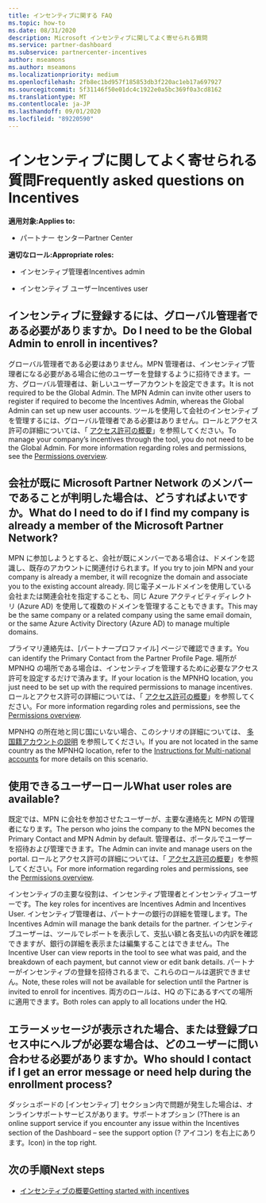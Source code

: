```yaml
---
title: インセンティブに関する FAQ
ms.topic: how-to
ms.date: 08/31/2020
description: Microsoft インセンティブに関してよく寄せられる質問
ms.service: partner-dashboard
ms.subservice: partnercenter-incentives
author: mseamons
ms.author: mseamons
ms.localizationpriority: medium
ms.openlocfilehash: 2fb8ec1bd957f185853db3f220ac1eb17a697927
ms.sourcegitcommit: 5f31146f50e01dc4c1922e0a5bc369f0a3cd8162
ms.translationtype: MT
ms.contentlocale: ja-JP
ms.lasthandoff: 09/01/2020
ms.locfileid: "89220590"
---
```

# <a name="frequently-asked-questions-on-incentives"></a><span data-ttu-id="ede12-103">インセンティブに関してよく寄せられる質問</span><span class="sxs-lookup"><span data-stu-id="ede12-103">Frequently asked questions on Incentives</span></span>

<span data-ttu-id="ede12-104">**適用対象:**</span><span class="sxs-lookup"><span data-stu-id="ede12-104">**Applies to:**</span></span>

- <span data-ttu-id="ede12-105">パートナー センター</span><span class="sxs-lookup"><span data-stu-id="ede12-105">Partner Center</span></span>

<span data-ttu-id="ede12-106">**適切なロール:**</span><span class="sxs-lookup"><span data-stu-id="ede12-106">**Appropriate roles:**</span></span>

- <span data-ttu-id="ede12-107">インセンティブ管理者</span><span class="sxs-lookup"><span data-stu-id="ede12-107">Incentives admin</span></span>

- <span data-ttu-id="ede12-108">インセンティブ ユーザー</span><span class="sxs-lookup"><span data-stu-id="ede12-108">Incentives user</span></span>

## <a name="do-i-need-to-be-the-global-admin-to-enroll-in-incentives"></a><span data-ttu-id="ede12-109">インセンティブに登録するには、グローバル管理者である必要がありますか。</span><span class="sxs-lookup"><span data-stu-id="ede12-109">Do I need to be the Global Admin to enroll in incentives?</span></span>

<span data-ttu-id="ede12-110">グローバル管理者である必要はありません。MPN 管理者は、インセンティブ管理者になる必要がある場合に他のユーザーを登録するように招待できます。一方、グローバル管理者は、新しいユーザーアカウントを設定できます。</span><span class="sxs-lookup"><span data-stu-id="ede12-110">It is not required to be the Global Admin. The MPN Admin can invite other users to register if required to become the Incentives Admin, whereas the Global Admin can set up new user accounts.</span></span> <span data-ttu-id="ede12-111">ツールを使用して会社のインセンティブを管理するには、グローバル管理者である必要はありません。ロールとアクセス許可の詳細については、「 [アクセス許可の概要](permissions-overview.md)」を参照してください。</span><span class="sxs-lookup"><span data-stu-id="ede12-111">To manage your company’s incentives through the tool, you do not need to be the Global Admin. For more information regarding roles and permissions, see the [Permissions overview](permissions-overview.md).</span></span>

## <a name="what-do-i-need-to-do-if-i-find-my-company-is-already-a-member-of-the-microsoft-partner-network"></a><span data-ttu-id="ede12-112">会社が既に Microsoft Partner Network のメンバーであることが判明した場合は、どうすればよいですか。</span><span class="sxs-lookup"><span data-stu-id="ede12-112">What do I need to do if I find my company is already a member of the Microsoft Partner Network?</span></span>

<span data-ttu-id="ede12-113">MPN に参加しようとすると、会社が既にメンバーである場合は、ドメインを認識し、既存のアカウントに関連付けられます。</span><span class="sxs-lookup"><span data-stu-id="ede12-113">If you try to join MPN and your company is already a member, it will recognize the domain and associate you to the existing account already.</span></span> <span data-ttu-id="ede12-114">同じ電子メールドメインを使用している会社または関連会社を指定することも、同じ Azure アクティビティディレクトリ (Azure AD) を使用して複数のドメインを管理することもできます。</span><span class="sxs-lookup"><span data-stu-id="ede12-114">This may be the same company or a related company using the same email domain, or the same Azure Activity Directory (Azure AD) to manage multiple domains.</span></span>

<span data-ttu-id="ede12-115">プライマリ連絡先は、[パートナープロファイル] ページで確認できます。</span><span class="sxs-lookup"><span data-stu-id="ede12-115">You can identify the Primary Contact from the Partner Profile Page.</span></span> <span data-ttu-id="ede12-116">場所が MPNHQ の場所である場合は、インセンティブを管理するために必要なアクセス許可を設定するだけで済みます。</span><span class="sxs-lookup"><span data-stu-id="ede12-116">If your location is the MPNHQ location, you just need to be set up with the required permissions to manage incentives.</span></span> <span data-ttu-id="ede12-117">ロールとアクセス許可の詳細については、「 [アクセス許可の概要](permissions-overview.md)」を参照してください。</span><span class="sxs-lookup"><span data-stu-id="ede12-117">For more information regarding roles and permissions, see the [Permissions overview](permissions-overview.md).</span></span>

<span data-ttu-id="ede12-118">MPNHQ の所在地と同じ国にいない場合、このシナリオの詳細については、 [多国籍アカウントの説明](https://support.microsoft.com/help/4515619/special-considerations-for-multi-national-partners-joining-the-microso) を参照してください。</span><span class="sxs-lookup"><span data-stu-id="ede12-118">If you are not located in the same country as the MPNHQ location, refer to the [Instructions for Multi-national accounts](https://support.microsoft.com/help/4515619/special-considerations-for-multi-national-partners-joining-the-microso) for more details on this scenario.</span></span>

## <a name="what-user-roles-are-available"></a><span data-ttu-id="ede12-119">使用できるユーザーロール</span><span class="sxs-lookup"><span data-stu-id="ede12-119">What user roles are available?</span></span>

<span data-ttu-id="ede12-120">既定では、MPN に会社を参加させたユーザーが、主要な連絡先と MPN の管理者になります。</span><span class="sxs-lookup"><span data-stu-id="ede12-120">The person who joins the company to the MPN becomes the Primary Contact and MPN Admin by default.</span></span> <span data-ttu-id="ede12-121">管理者は、ポータルでユーザーを招待および管理できます。</span><span class="sxs-lookup"><span data-stu-id="ede12-121">The Admin can invite and manage users on the portal.</span></span> <span data-ttu-id="ede12-122">ロールとアクセス許可の詳細については、「 [アクセス許可の概要](permissions-overview.md)」を参照してください。</span><span class="sxs-lookup"><span data-stu-id="ede12-122">For more information regarding roles and permissions, see the [Permissions overview](permissions-overview.md).</span></span>

<span data-ttu-id="ede12-123">インセンティブの主要な役割は、インセンティブ管理者とインセンティブユーザーです。</span><span class="sxs-lookup"><span data-stu-id="ede12-123">The key roles for incentives are Incentives Admin and Incentives User.</span></span> <span data-ttu-id="ede12-124">インセンティブ管理者は、パートナーの銀行の詳細を管理します。</span><span class="sxs-lookup"><span data-stu-id="ede12-124">The Incentives Admin will manage the bank details for the partner.</span></span> <span data-ttu-id="ede12-125">インセンティブユーザーは、ツールでレポートを表示して、支払い額と各支払いの内訳を確認できますが、銀行の詳細を表示または編集することはできません。</span><span class="sxs-lookup"><span data-stu-id="ede12-125">The Incentive User can view reports in the tool to see what was paid, and the breakdown of each payment, but cannot view or edit bank details.</span></span> <span data-ttu-id="ede12-126">パートナーがインセンティブの登録を招待されるまで、これらのロールは選択できません。</span><span class="sxs-lookup"><span data-stu-id="ede12-126">Note, these roles will not be available for selection until the Partner is invited to enroll for incentives.</span></span> <span data-ttu-id="ede12-127">両方のロールは、HQ の下にあるすべての場所に適用できます。</span><span class="sxs-lookup"><span data-stu-id="ede12-127">Both roles can apply to all locations under the HQ.</span></span>

## <a name="who-should-i-contact-if-i-get-an-error-message-or-need-help-during-the-enrollment-process"></a><span data-ttu-id="ede12-128">エラーメッセージが表示された場合、または登録プロセス中にヘルプが必要な場合は、どのユーザーに問い合わせる必要がありますか。</span><span class="sxs-lookup"><span data-stu-id="ede12-128">Who should I contact if I get an error message or need help during the enrollment process?</span></span>

<span data-ttu-id="ede12-129">ダッシュボードの [インセンティブ] セクション内で問題が発生した場合は、オンラインサポートサービスがあります。サポートオプション (?</span><span class="sxs-lookup"><span data-stu-id="ede12-129">There is an online support service if you encounter any issue within the Incentives section of the Dashboard – see the support option (?</span></span> <span data-ttu-id="ede12-130">アイコン) を右上にあります。</span><span class="sxs-lookup"><span data-stu-id="ede12-130">Icon) in the top right.</span></span>

## <a name="next-steps"></a><span data-ttu-id="ede12-131">次の手順</span><span class="sxs-lookup"><span data-stu-id="ede12-131">Next steps</span></span>

- [<span data-ttu-id="ede12-132">インセンティブの概要</span><span class="sxs-lookup"><span data-stu-id="ede12-132">Getting started with incentives</span></span>](incentives-get-started-intro.md)
